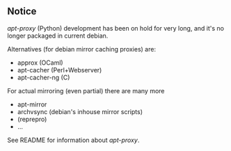 Notice
------

*apt-proxy* (Python) development has been on hold for very long,
and it's no longer packaged in current debian.

Alternatives (for debian mirror caching proxies) are:
* approx (OCaml)
* apt-cacher (Perl+Webserver)
* apt-cacher-ng (C)

For actual mirroring (even partial) there are many more
* apt-mirror
* archvsync (debian's inhouse mirror scripts)
* (reprepro)
* ...


See README for information about *apt-proxy*.
